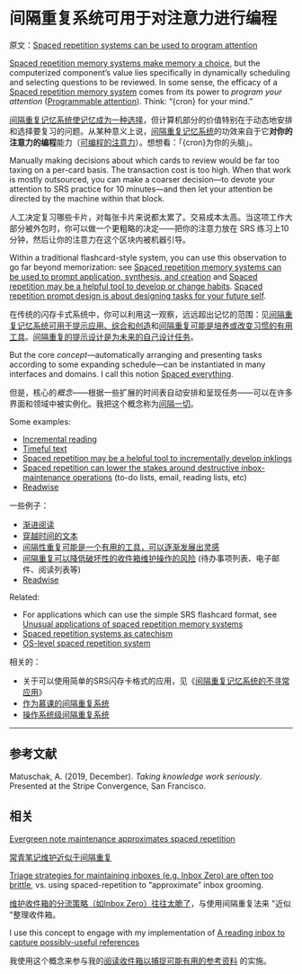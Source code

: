 # 间隔重复系统可用于对注意力进行编程

原文：[Spaced repetition systems can be used to program attention](https://notes.andymatuschak.org/z2gqazXUkf9qyFjMQg4W3dw6yegnAJszvDywN)

[Spaced repetition memory systems make memory a choice](https://notes.andymatuschak.org/z4bR1HVvDUhMXDm5SJB4Tiw4xGbrm9AfXWgbc), but the computerized component’s value lies specifically in dynamically scheduling and selecting questions to be reviewed. In some sense, the efficacy of a [Spaced repetition memory system](https://notes.andymatuschak.org/z4eXdSMJFv2qVGXSUEKH4vdcHBrLHcFY1ZGfC) comes from its power to *program your attention* ([Programmable attention](https://notes.andymatuschak.org/zJrfPCbY7GcpV9asEc8NTVzXTAV4TvRFMuY6)). Think: “{cron} for your mind.”

[间隔重复记忆系统使记忆成为一种选择](https://notes.andymatuschak.org/z4bR1HVvDUhMXDm5SJB4Tiw4xGbrm9AfXWgbc)，但计算机部分的价值特别在于动态地安排和选择要复习的问题。从某种意义上说，[间隔重复记忆系统](https://notes.andymatuschak.org/z4eXdSMJFv2qVGXSUEKH4vdcHBrLHcFY1ZGfC)的功效来自于它**对你的注意力的编程**能力（[可编程的注意力](https://notes.andymatuschak.org/zJrfPCbY7GcpV9asEc8NTVzXTAV4TvRFMuY6)）。想想看：「{cron}为你的头脑」。

Manually making decisions about which cards to review would be far too taxing on a per-card basis. The transaction cost is too high. When that work is mostly outsourced, you can make a coarser decision—to devote your attention to SRS practice for 10 minutes—and then let your attention be directed by the machine within that block.

人工决定复习哪些卡片，对每张卡片来说都太累了。交易成本太高。当这项工作大部分被外包时，你可以做一个更粗略的决定——把你的注意力放在 SRS 练习上10分钟，然后让你的注意力在这个区块内被机器引导。

Within a traditional flashcard-style system, you can use this observation to go far beyond memorization: see [Spaced repetition memory systems can be used to prompt application, synthesis, and creation](https://notes.andymatuschak.org/zE8PK4UUAAWK6LEcmr8jja8JdxpUxcf1FUCX) and [Spaced repetition may be a helpful tool to develop or change habits](https://notes.andymatuschak.org/z249N76MhdBzDfrwMnqP6jEsTv6Z8u2kJrp8). [Spaced repetition prompt design is about designing tasks for your future self](https://notes.andymatuschak.org/z4TCpuykanZCZYtC5xCccfuiTMZQzdeRv5BuW).

在传统的闪存卡式系统中，你可以利用这一观察，远远超出记忆的范围：见[间隔重复记忆系统可用于提示应用、综合和创造](https://notes.andymatuschak.org/zE8PK4UUAAWK6LEcmr8jja8JdxpUxcf1FUCX)和[间隔重复可能是培养或改变习惯的有用工具](https://notes.andymatuschak.org/z249N76MhdBzDfrwMnqP6jEsTv6Z8u2kJrp8)。[间隔重复的提示设计是为未来的自己设计任务](https://notes.andymatuschak.org/z4TCpuykanZCZYtC5xCccfuiTMZQzdeRv5BuW)。

But the core *concept*—automatically arranging and presenting tasks according to some expanding schedule—can be instantiated in many interfaces and domains. I call this notion [Spaced everything](https://notes.andymatuschak.org/z59aJSjgqr4B1k1ofoE7ZBF2dv8MeJ1Drf4TQ).

但是，核心的*概念*——根据一些扩展的时间表自动安排和呈现任务——可以在许多界面和领域中被实例化。我把这个概念称为[间隔一切](https://notes.andymatuschak.org/z59aJSjgqr4B1k1ofoE7ZBF2dv8MeJ1Drf4TQ)。

Some examples:

- [Incremental reading](https://notes.andymatuschak.org/z2gZooHVxB8x6EbDSR97Bz1jFMqAqSWSLPnMs)
- [Timeful text](https://notes.andymatuschak.org/z73hGbYFm7bjV3yYwK29MvbBZEcwK6kWyduqV)
- [Spaced repetition may be a helpful tool to incrementally develop inklings](https://notes.andymatuschak.org/z7iCjRziX6V6unNWL81yc2dJicpRw2Cpp9MfQ)
- [Spaced repetition can lower the stakes around destructive inbox-maintenance operations](https://notes.andymatuschak.org/z7yRMBXGc81KkUwLxefodzfnnfKXx63vXzP88) (to-do lists, email, reading lists, etc)
- [Readwise](https://notes.andymatuschak.org/z2ewMN8Hzd8gt4qyfQV1ognJ5PQs3CXxDfCJ)

一些例子：

- [渐进阅读](https://notes.andymatuschak.org/z2gZooHVxB8x6EbDSR97Bz1jFMqAqSWSLPnMs)
- [穿越时间的文本](https://notes.andymatuschak.org/z73hGbYFm7bjV3yYwK29MvbBZEcwK6kWyduqV)
- [间隔性重复可能是一个有用的工具，可以逐渐发展出灵感](https://notes.andymatuschak.org/z7iCjRziX6V6unNWL81yc2dJicpRw2Cpp9MfQ)
- [间隔重复可以降低破坏性的收件箱维护操作的风险](https://notes.andymatuschak.org/z7yRMBXGc81KkUwLxefodzfnnfKXx63vXzP88) (待办事项列表、电子邮件、阅读列表等)
- [Readwise](https://notes.andymatuschak.org/z2ewMN8Hzd8gt4qyfQV1ognJ5PQs3CXxDfCJ)

Related:

- For applications which can use the simple SRS flashcard format, see [Unusual applications of spaced repetition memory systems](https://notes.andymatuschak.org/zrs5GnK6DEm1NcajMfqJ1n93PZwSHCEP9Drt)
- [Spaced repetition systems as catechism](https://notes.andymatuschak.org/z39D31syJUE1gtNTREogSZiG6LDSuwygN5NDt)
- [OS-level spaced repetition system](https://notes.andymatuschak.org/z36iMKLe4CDAXdtLSJD4Z6qPPFUS8ZXymUk3i)

相关的：

- 关于可以使用简单的SRS闪存卡格式的应用，见《[间隔重复记忆系统的不寻常应用](https://notes.andymatuschak.org/zrs5GnK6DEm1NcajMfqJ1n93PZwSHCEP9Drt)》
- [作为慕课的间隔重复系统](https://notes.andymatuschak.org/z39D31syJUE1gtNTREogSZiG6LDSuwygN5NDt)
- [操作系统级间隔重复系统](https://notes.andymatuschak.org/z36iMKLe4CDAXdtLSJD4Z6qPPFUS8ZXymUk3i)

------

## 参考文献

Matuschak, A. (2019, December). *Taking knowledge work seriously*. Presented at the Stripe Convergence, San Francisco.

## 相关

[Evergreen note maintenance approximates spaced repetition](https://notes.andymatuschak.org/z6yfTwYekzvBkVjeH7WBUrSAJhyGTMYDAyYW7)

[常青笔记维护近似于间隔重复](https://notes.andymatuschak.org/z6yfTwYekzvBkVjeH7WBUrSAJhyGTMYDAyYW7)

[Triage strategies for maintaining inboxes (e.g. Inbox Zero) are often too brittle](https://notes.andymatuschak.org/z8aZybuJJopS5fL7TnPou2JcmCsBUJeqirbBh), vs. using spaced-repetition to “approximate” inbox grooming.

[维护收件箱的分流策略（如Inbox Zero）往往太脆了](https://notes.andymatuschak.org/z8aZybuJJopS5fL7TnPou2JcmCsBUJeqirbBh)，与使用间隔重复法来 "近似 "整理收件箱。

I use this concept to engage with my implementation of [A reading inbox to capture possibly-useful references](https://notes.andymatuschak.org/z3N113rxPFreW9xUkLkUFomr2LUqfXbdCo3M)

我使用这个概念来参与我的[阅读收件箱以捕捉可能有用的参考资料](https://notes.andymatuschak.org/z3N113rxPFreW9xUkLkUFomr2LUqfXbdCo3M) 的实施。